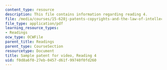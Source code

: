 ```yaml
---
content_type: resource
description: This file contains information regarding reading 4.
file: /media/courses/15-628j-patents-copyrights-and-the-law-of-intellectual-property-spring-2013/f0d8a6f027eb0457d61f99740f0fd260_MIT15_628JS13_read04.pdf
file_type: application/pdf
learning_resource_types:
- Readings
ocw_type: OCWFile
parent_title: Readings
parent_type: CourseSection
resourcetype: Document
title: Sample patent for video, Reading 4
uid: f0d8a6f0-27eb-0457-d61f-99740f0fd260
---
```

